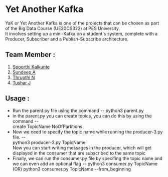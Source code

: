 # Yet Another Kafka

YaK or Yet Another Kafka is one of the projects that can be chosen as part of the Big
Data Course (UE20CS322) at PES University.<br />
It involves setting up a mini-Kafka on a student's system, complete with a Producer,
Subscriber and a Publish-Subscribe architecture.<br />

## Team Member :

1. [Spoorthi Kalkunte](https://github.com/legbing)
2. [Sundeep A](https://github.com/SundeepA28)
3. [Thrupthi N](https://github.com/thrupthi2002)
4. [Tushar J](https://github.com/TusharJumla30)

## Usage :

* Run the parent.py file using the command -- python3 parent.py  <br />
* in the parent.py you can create topics, you can do this by using the command -- <br />create TopicName NoOfPartitions  <br />
* Now we need to specify the topic name while running the producer-3.py file.  -- <br />python3 producer-3.py TopicName  <br />
  Now you can start writing messages in the  producer, which will get displayed in the consumer that are subscribed to the same topic<br />
* Finally, we can run the consumer.py file by specifing the topic name and </br>
  we can even add an optional flag -- python3 consumer.py TopicName  (OR)  python3 consumer.py TopicName --from_beginning
